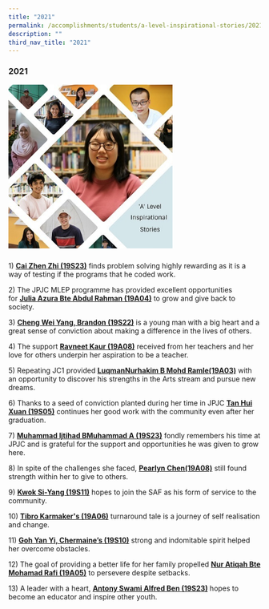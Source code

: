 ```yaml
---
title: "2021"
permalink: /accomplishments/students/a-level-inspirational-stories/2021/overview/
description: ""
third_nav_title: "2021"
---
```

### **2021**

<img src="/images/Collage%202021.jpg" 
     style="width:65%">
		 
### 

1\) **[Cai Zhen Zhi (19S23)](https://staging.d1kt1aspitrtfv.amplifyapp.com/accomplishments/students/a-level-inspirational-stories/2021/cai-zhen-zhi/)** finds problem solving highly rewarding as it is a way of testing if the programs that he coded work.

2\) The JPJC MLEP programme has provided excellent opportunities for **[Julia Azura Bte Abdul Rahman (19A04)](https://staging.d1kt1aspitrtfv.amplifyapp.com/accomplishments/students/a-level-inspirational-stories/2021/azura/)** to grow and give back to society.  

3\) **[Cheng Wei Yang, Brandon (19S22)](https://staging.d1kt1aspitrtfv.amplifyapp.com/accomplishments/students/a-level-inspirational-stories/2021/brandon/)** is a young man with a big heart and a great sense of conviction about making a difference in the lives of others.

4\) The support **[Ravneet Kaur (19A08)](https://jpjc.moe.edu.sg/accomplishments/a-level-inspirational-stories/2021/ravneet-kaur-19a08)** received from her teachers and her love for others underpin her aspiration to be a teacher.

5\) Repeating JC1 provided **[LuqmanNurhakim B Mohd Ramle(19A03)](https://jpjc.moe.edu.sg/accomplishments/a-level-inspirational-stories/2021/luqman-nurhakim-b-mohd-ramle-19a03)** with an opportunity to discover his strengths in the Arts stream and pursue new dreams.

6\) Thanks to a seed of conviction planted during her time in JPJC **[Tan Hui Xuan (19S05)](https://jpjc.moe.edu.sg/accomplishments/a-level-inspirational-stories/2021/tan-hui-xuan-19s05)** continues her good work with the community even after her graduation.

7\) **[Muhammad Ijtihad BMuhammad A (19S23)](https://jpjc.moe.edu.sg/accomplishments/a-level-inspirational-stories/2021/muhammad-ijtihad-b-muhammad-a-19s23)** fondly remembers his time at JPJC and is grateful for the support and opportunities he was given to grow here.

8\) In spite of the challenges she faced, **[Pearlyn Chen(19A08)](https://jpjc.moe.edu.sg/accomplishments/a-level-inspirational-stories/2021/pearlyn-chen-19a08)** still found strength within her to give to others.

9\) **[Kwok Si-Yang (19S11)](https://jpjc.moe.edu.sg/accomplishments/a-level-inspirational-stories/2021/kwok-si-yang-19s11)** hopes to join the SAF as his form of service to the community.

10\) **[Tibro Karmaker's (19A06)](https://jpjc.moe.edu.sg/accomplishments/a-level-inspirational-stories/2021/tibro-karmakers-19a06)** turnaround tale is a journey of self realisation and change.

11\) **[Goh Yan Yi, Chermaine’s (19S10)](https://jpjc.moe.edu.sg/accomplishments/a-level-inspirational-stories/2021/goh-yan-yi-chermaine-19s10)** strong and indomitable spirit helped her overcome obstacles.

12\) The goal of providing a better life for her family propelled **[Nur Atiqah Bte Mohamad Rafi (19A05)](https://jpjc.moe.edu.sg/accomplishments/a-level-inspirational-stories/2021/nur-atiqah-bte-mohamad-rafi-19a05)** to persevere despite setbacks.

13\) A leader with a heart, **[Antony Swami Alfred Ben (19S23)](https://jpjc.moe.edu.sg/accomplishments/a-level-inspirational-stories/2021/antony-swami-alfred-ben-19s23)** hopes to become an educator and inspire other youth.		 